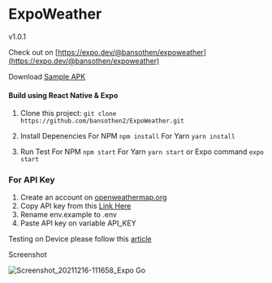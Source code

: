 # ExpoWeather
v1.0.1

Check out on [https://expo.dev/@bansothen/expoweather](https://expo.dev/@bansothen/expoweather)

Download [Sample APK](https://exp-shell-app-assets.s3.us-west-1.amazonaws.com/android/%40bansothen/expoweather-268e2a9a093d4ba0b28d6a779b2f335b-signed.apk)

#### Build using React Native & Expo

1. Clone this project:
```git clone https://github.com/bansothen2/ExpoWeather.git```

2. Install Depenencies
For NPM
```npm install```
For Yarn
```yarn install```

3. Run Test
For NPM
```npm start```
For Yarn
```yarn start```
or Expo command
```expo start```

### For API Key
1. Create an account on [openweathermap.org](https://home.openweathermap.org/users/sign_up)
2. Copy API key from this [Link Here](https://home.openweathermap.org/api_keys)
3. Rename env.example to .env
4. Paste API key on variable API_KEY

Testing on Device please follow this [article](https://medium.com/@webcore1/how-run-expo-for-react-native-on-your-ios-device-and-first-impressions-49882c38763d)

Screenshot

![Screenshot_20211216-111658_Expo Go](https://user-images.githubusercontent.com/67461012/146307598-df00b3a5-1656-4469-b2c6-d88cb94f2d80.jpg)
